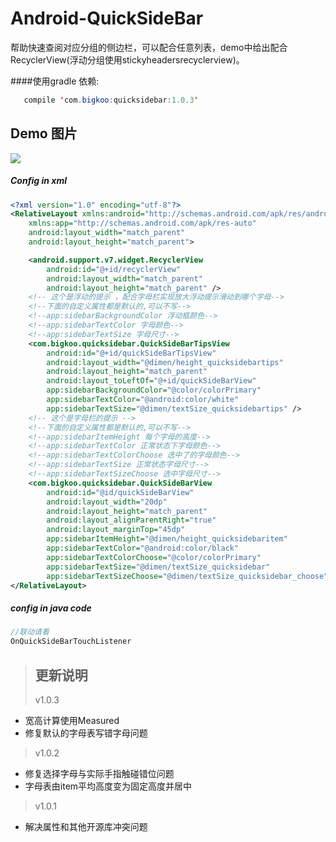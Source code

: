 Android-QuickSideBar
==========
帮助快速查阅对应分组的侧边栏，可以配合任意列表，demo中给出配合RecyclerView(浮动分组使用stickyheadersrecyclerview)。

####使用gradle 依赖:
```java
   compile 'com.bigkoo:quicksidebar:1.0.3'
```

## Demo 图片
![](https://github.com/saiwu-bigkoo/Android-QuickSideBar/blob/master/preview/quicksidebardemo.gif)

##### Config in xml

```xml
<?xml version="1.0" encoding="utf-8"?>
<RelativeLayout xmlns:android="http://schemas.android.com/apk/res/android"
    xmlns:app="http://schemas.android.com/apk/res-auto"
    android:layout_width="match_parent"
    android:layout_height="match_parent">

    <android.support.v7.widget.RecyclerView
        android:id="@+id/recyclerView"
        android:layout_width="match_parent"
        android:layout_height="match_parent" />
    <!-- 这个是浮动的提示 ，配合字母栏实现放大浮动提示滑动到哪个字母-->
    <!--下面的自定义属性都是默认的,可以不写-->
    <!--app:sidebarBackgroundColor 浮动框颜色-->
    <!--app:sidebarTextColor 字母颜色-->
    <!--app:sidebarTextSize 字母尺寸-->
    <com.bigkoo.quicksidebar.QuickSideBarTipsView
        android:id="@+id/quickSideBarTipsView"
        android:layout_width="@dimen/height_quicksidebartips"
        android:layout_height="match_parent"
        android:layout_toLeftOf="@+id/quickSideBarView"
        app:sidebarBackgroundColor="@color/colorPrimary"
        app:sidebarTextColor="@android:color/white"
        app:sidebarTextSize="@dimen/textSize_quicksidebartips" />
    <!-- 这个是字母栏的提示 -->
    <!--下面的自定义属性都是默认的,可以不写-->
    <!--app:sidebarItemHeight 每个字母的高度-->
    <!--app:sidebarTextColor 正常状态下字母颜色-->
    <!--app:sidebarTextColorChoose 选中了的字母颜色-->
    <!--app:sidebarTextSize 正常状态字母尺寸-->
    <!--app:sidebarTextSizeChoose 选中字母尺寸-->
    <com.bigkoo.quicksidebar.QuickSideBarView
        android:id="@id/quickSideBarView"
        android:layout_width="20dp"
        android:layout_height="match_parent"
        android:layout_alignParentRight="true"
        android:layout_marginTop="45dp"
        app:sidebarItemHeight="@dimen/height_quicksidebaritem"
        app:sidebarTextColor="@android:color/black"
        app:sidebarTextColorChoose="@color/colorPrimary"
        app:sidebarTextSize="@dimen/textSize_quicksidebar"
        app:sidebarTextSizeChoose="@dimen/textSize_quicksidebar_choose" />
</RelativeLayout>
```

##### config in java code

```java
//联动请看
OnQuickSideBarTouchListener
```
>## 更新说明
>v1.0.3
 - 宽高计算使用Measured <br />
 - 修复默认的字母表写错字母问题 <br />

>v1.0.2
 - 修复选择字母与实际手指触碰错位问题 <br />
 - 字母表由item平均高度变为固定高度并居中  <br />

>v1.0.1 
 - 解决属性和其他开源库冲突问题  <br />

